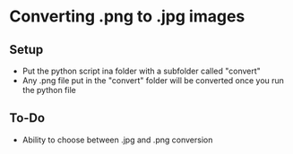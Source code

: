 # Converting .png to .jpg images

## Setup
* Put the python script ina folder with a subfolder called "convert"
* Any .png file put in the "convert" folder will be converted once you run the python file

## To-Do
* Ability to choose between .jpg and .png conversion